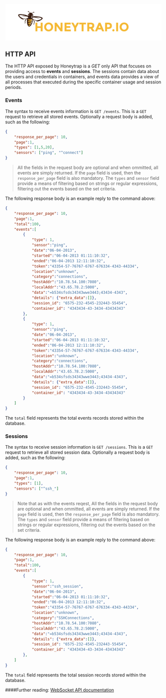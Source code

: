 ![Honeytrap_logo](honeytrap.2.jpg  "Honeytrap")
## HTTP API
The HTTP API exposed by Honeytrap is a *GET* only API that focuses on providing access to **events** and **sessions**. The sessions contain data about the users and credentials in containers, and events data provides a view of all processes that executed during the specific container usage and session periods.

### Events
The syntax to receive events information is `GET /events`.
This is a `GET` request to retrieve all stored events. Optionally a request body is added, such as the following:


```json
{
    "response_per_page": 10,
    "page":1,
    "types": [1,5,20], 
    "sensors": ["ping", "^connect"] 
}
```

> All the fields in the request body are optional and when ommitted, all events are simply returned. If the `page` field is used, then the `response_per_page` field is also mandatory. The `types` and `sensor` field provide a means of filtering based on strings or regular expressions, filtering out the events based on the set criteria.

The following response body is an example reply to the command above:

```json
{
    "response_per_page": 10,
    "page":1,
    "total":100,
    "events":[
        {
            "type": 1,
            "sensor":"ping",
            "date":"06-04-2013",
            "started":"06-04-2013 01:11:10:32",
            "ended":"06-04-2013 12:11:10:32",
            "token":"43354-57-76767-6767-676334-4343-44334",
            "location":"unknown",
            "category":"connections",
            "hostAddr":"10.78.54.100:7080",
            "localAddr":"43.65.78.2:5000",
            "data":"=b534sfsds34343wwe3443;43434-4343",
            "details": {"extra_data":[]},
            "session_id": "6575-232-4545-232443-55454",
            "container_id": "4343434-43-3434-43434343"
        },
        {
            "type": 1,
            "sensor":"ping",
            "date":"06-04-2013",
            "started":"06-04-2013 01:11:10:32",
            "ended":"06-04-2013 12:11:10:32",
            "token":"43354-57-76767-6767-676334-4343-44334",
            "location":"unknown",
            "category":"connections",
            "hostAddr":"10.78.54.100:7080",
            "localAddr":"43.65.78.2:5000",
            "data":"=b534sfsds34343wwe3443;43434-4343",
            "details": {"extra_data":[]},
            "session_id": "6575-232-4545-232443-55454",
            "container_id": "4343434-43-3434-43434343"
        }
    ]
}
```
The `total` field represents the total events records stored within the database.

### Sessions
The syntax to receive session information is `GET /sessions`.
This is a `GET` request to retrieve all stored session data. Optionally a request body is added, such as the following:

```json
{
    "response_per_page": 10,
    "page":1,
    "types": [1], 
    "sensors": ["^ssh_"] 
}
```

> Note that as with the events reqest, All the fields in the request body are optional and when ommitted, all events are simply returned. If the `page` field is used, then the `response_per_page` field is also mandatory.  The `types` and `sensor` field provide a means of filtering based on strings or regular expressions, filtering out the events based on the set criteria.

The following response body is an example reply to the command above:

```json
{
    "response_per_page": 10,
    "page":1,
    "total":100, 
    "events":[
        {
            "type": 1,
            "sensor":"ssh_session",
            "date":"06-04-2013",
            "started":"06-04-2013 01:11:10:32",
            "ended":"06-04-2013 12:11:10:32",
            "token":"43354-57-76767-6767-676334-4343-44334",
            "location":"unknown",
            "category":"SSHConnections",
            "hostAddr":"10.78.54.100:7080",
            "localAddr":"43.65.78.2:5000",
            "data":"=b534sfsds34343wwe3443;43434-4343",
            "details": {"extra_data":[]},
            "session_id": "6575-232-4545-232443-55454",
            "container_id": "4343434-43-3434-43434343"
        },
    ]
}
```

The `total` field represents the total session records stored within the database.

####Further reading:
 [WebSocket API documentation](WebSocket-API.md) 